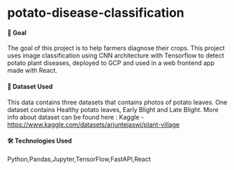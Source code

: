 # potato-disease-classification
#### 🎯 Goal
The goal of this project is to help farmers diagnose their crops. This project uses image classification using CNN architecture with Tensorflow to detect potato plant diseases, deployed to GCP and used in a web frontend app made with React.

#### 💾 Dataset Used
This data contains three datasets that contains photos of potato leaves. One dataset contains Healthy potato leaves, Early Blight and Late Blight.
More info about dataset can be found here :
Kaggle - https://www.kaggle.com/datasets/arjuntejaswi/plant-village

#### 🛠️ Technologies Used
Python,Pandas,Jupyter,TensorFlow,FastAPI,React

